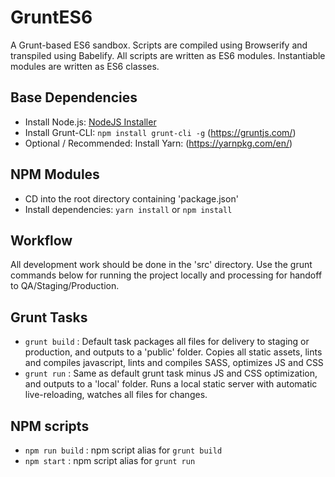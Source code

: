 # GruntES6

A Grunt-based ES6 sandbox. Scripts are compiled using Browserify and transpiled using Babelify. All scripts are written as ES6 modules. Instantiable modules are written as ES6 classes.


## Base Dependencies

- Install Node.js: [NodeJS Installer](https://nodejs.org/)
- Install Grunt-CLI: `npm install grunt-cli -g` (https://gruntjs.com/)
- Optional / Recommended: Install Yarn: (https://yarnpkg.com/en/)


## NPM Modules

- CD into the root directory containing 'package.json'
- Install dependencies: `yarn install` or `npm install`


## Workflow

All development work should be done in the 'src' directory. Use the grunt commands below for running the project locally and processing for handoff to QA/Staging/Production.


## Grunt Tasks

- `grunt build` : Default task packages all files for delivery to staging or production, and outputs to a 'public' folder. Copies all static assets, lints and compiles javascript, lints and compiles SASS, optimizes JS and CSS
- `grunt run` : Same as default grunt task minus JS and CSS optimization, and outputs to a 'local' folder. Runs a local static server with automatic live-reloading, watches all files for changes.


## NPM scripts

- `npm run build` : npm script alias for `grunt build`
- `npm start` : npm script alias for `grunt run`
